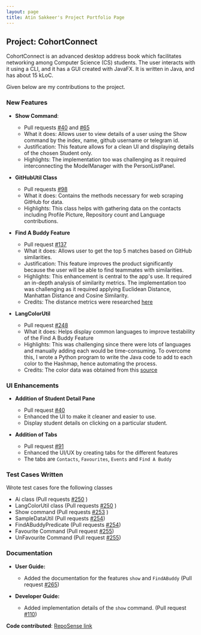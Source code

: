 ```yaml
---
layout: page
title: Atin Sakkeer's Project Portfolio Page
---
```


## Project: CohortConnect

CohortConnect is an advanced desktop address book which facilitates networking among Computer Science (CS) students. The user interacts with it using a CLI, and it has a GUI created with JavaFX. It is written in Java, and has about 15 kLoC.

Given below are my contributions to the project.

### New Features

* **Show Command**:
    * Pull requests [\#40](https://github.com/AY2122S1-CS2103T-T10-1/tp/pull/40) and [\#65](https://github.com/AY2122S1-CS2103T-T10-1/tp/pull/65)
    * What it does: Allows user to view details of a user using the Show command by the index, name, github username or telegram id.
    * Justification: This feature allows for a clean UI and displaying details of the chosen Student only.
    * Highlights: The implementation too was challenging as it required interconnecting the ModelManager with the PersonListPanel.


* **GitHubUtil Class**
    * Pull requests [\#98](https://github.com/AY2122S1-CS2103T-T10-1/tp/pull/98)
    * What it does: Contains the methods necessary for web scraping GitHub for data.
    * Highlights: This class helps with gathering data on the contacts including Profile Picture, Repository count and Language contributions.


* **Find A Buddy Feature**
    * Pull request [\#137](https://github.com/AY2122S1-CS2103T-T10-1/tp/pull/137)
    * What it does: Allows user to get the top 5 matches based on GitHub similarities.
    * Justification: This feature improves the product significantly because the user will be able to find teammates with similarities.
    * Highlights: This enhancement is central to the app's use. It required an in-depth analysis of similarity metrics. The implementation too was challenging as it required applying Euclidean Distance, Manhattan Distance and Cosine Similarity.
    * Credits: The distance metrics were researched [here](https://towardsdatascience.com/17-types-of-similarity-and-dissimilarity-measures-used-in-data-science-3eb914d2681)
    

* **LangColorUtil**
    * Pull request [\#248](https://github.com/AY2122S1-CS2103T-T10-1/tp/pull/248)
    * What it does: Helps display common languages to improve testability of the Find A Buddy Feature
    * Highlights: This was challenging since there were lots of languages and manually adding each would be time-consuming. To overcome this, I wrote a Python program to write the Java code to add to each color to the Hashmap, hence automating the process.
    * Credits: The color data was obtained from this [source](https://github.com/ozh/github-colors/blob/master/colors.json)


### UI Enhancements

* **Addition of Student Detail Pane** 
    * Pull request [\#40](https://github.com/AY2122S1-CS2103T-T10-1/tp/pull/40)
    * Enhanced the UI to make it cleaner and easier to use.
    * Display student details on clicking on a particular student.
    
* **Addition of Tabs**
    * Pull request [\#91](https://github.com/AY2122S1-CS2103T-T10-1/tp/pull/91)
    * Enhanced the UI/UX by creating tabs for the different features
    * The tabs are `Contacts`, `Favourites`, `Events` and `Find A Buddy`
    

### Test Cases Written

Wrote test cases fore the following classes
* Ai class (Pull requests [\#250](https://github.com/AY2122S1-CS2103T-T10-1/tp/pull/250) )
* LangColorUtil class (Pull requests [\#250](https://github.com/AY2122S1-CS2103T-T10-1/tp/pull/250) )
* Show command (Pull requests [\#253](https://github.com/AY2122S1-CS2103T-T10-1/tp/pull/253) )
* SampleDataUtil (Pull requests [\#254](https://github.com/AY2122S1-CS2103T-T10-1/tp/pull/254))
* FindABuddyPredicate (Pull requests [\#254](https://github.com/AY2122S1-CS2103T-T10-1/tp/pull/254))
* Favourite Command (Pull request [\#255](https://github.com/AY2122S1-CS2103T-T10-1/tp/pull/255))
* UnFavourite Command (Pull request [\#255](https://github.com/AY2122S1-CS2103T-T10-1/tp/pull/255))

### Documentation

* **User Guide:**   
    * Added the documentation for the features `show` and `FindABuddy` (Pull request  [\#265](https://github.com/AY2122S1-CS2103T-T10-1/tp/pull/265))
  
* **Developer Guide:**
    * Added implementation details of the `show` command. (Pull request [\#110](https://github.com/AY2122S1-CS2103T-T10-1/tp/pull/110))


**Code contributed**: [RepoSense link](https://nus-cs2103-ay2122s1.github.io/tp-dashboard/?search=T10&sort=groupTitle&sortWithin=title&timeframe=commit&mergegroup=&groupSelect=groupByRepos&breakdown=true&checkedFileTypes=docs~functional-code~test-code~other&since=2021-09-17&tabOpen=true&tabType=authorship&tabAuthor=crypto-code&tabRepo=AY2122S1-CS2103T-T10-1%2Ftp%5Bmaster%5D&authorshipIsMergeGroup=false&authorshipFileTypes=docs~functional-code~test-code~other&authorshipIsBinaryFileTypeChecked=false)